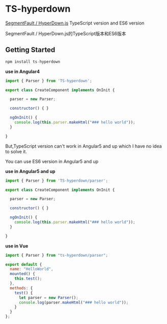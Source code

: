 # TS-hyperdown
[SegmentFault / HyperDown.js](https://github.com/SegmentFault/HyperDown.js) TypeScript version and ES6 version

SegmentFault / HyperDown.js的TypeScript版本和ES6版本

## Getting Started
```javascript
npm install ts-hyperdown
```
**use in Angular4**
```javascript
import { Parser } from 'TS-hyperdown';
```

```javascript
export class CreateComponent implements OnInit {

  parser = new Parser;

  constructor() { }

  ngOnInit() {
    console.log(this.parser.makeHtml("### hello world"));
  }

}
```

But,TypeScript version can't work in Angular5 and up which I have no idea to solve it.

You can use ES6 version in Angular5 and up

**use in Angular5 and up**
```javascript
import { Parser } from 'TS-hyperdown/parser';
```

```javascript
export class CreateComponent implements OnInit {

  parser = new Parser;

  constructor() { }

  ngOnInit() {
    console.log(this.parser.makeHtml("### hello world"));
  }

}
```

**use in Vue**
```javascript
import { Parser } from "ts-hyperdown/parser";

export default {
  name: "HelloWorld",
  mounted() {
    this.test();
  },
  methods: {
    test() {
      let parser = new Parser();
      console.log(parser.makeHtml("### hello world"));
    }
  }
};
```
